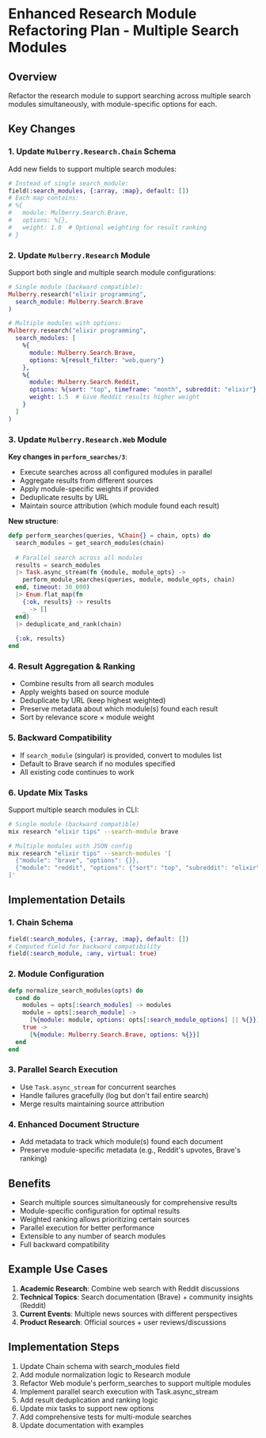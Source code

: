 # Enhanced Research Module Refactoring Plan - Multiple Search Modules

## Overview
Refactor the research module to support searching across multiple search modules simultaneously, with module-specific options for each.

## Key Changes

### 1. Update `Mulberry.Research.Chain` Schema
Add new fields to support multiple search modules:
```elixir
# Instead of single search_module:
field(:search_modules, {:array, :map}, default: [])
# Each map contains:
# %{
#   module: Mulberry.Search.Brave,
#   options: %{},
#   weight: 1.0  # Optional weighting for result ranking
# }
```

### 2. Update `Mulberry.Research` Module
Support both single and multiple search module configurations:

```elixir
# Single module (backward compatible):
Mulberry.research("elixir programming",
  search_module: Mulberry.Search.Brave
)

# Multiple modules with options:
Mulberry.research("elixir programming",
  search_modules: [
    %{
      module: Mulberry.Search.Brave,
      options: %{result_filter: "web,query"}
    },
    %{
      module: Mulberry.Search.Reddit,
      options: %{sort: "top", timeframe: "month", subreddit: "elixir"},
      weight: 1.5  # Give Reddit results higher weight
    }
  ]
)
```

### 3. Update `Mulberry.Research.Web` Module

**Key changes in `perform_searches/3`**:
- Execute searches across all configured modules in parallel
- Aggregate results from different sources
- Apply module-specific weights if provided
- Deduplicate results by URL
- Maintain source attribution (which module found each result)

**New structure**:
```elixir
defp perform_searches(queries, %Chain{} = chain, opts) do
  search_modules = get_search_modules(chain)
  
  # Parallel search across all modules
  results = search_modules
  |> Task.async_stream(fn {module, module_opts} ->
    perform_module_searches(queries, module, module_opts, chain)
  end, timeout: 30_000)
  |> Enum.flat_map(fn
    {:ok, results} -> results
    _ -> []
  end)
  |> deduplicate_and_rank(chain)
  
  {:ok, results}
end
```

### 4. Result Aggregation & Ranking
- Combine results from all search modules
- Apply weights based on source module
- Deduplicate by URL (keep highest weighted)
- Preserve metadata about which module(s) found each result
- Sort by relevance score × module weight

### 5. Backward Compatibility
- If `search_module` (singular) is provided, convert to modules list
- Default to Brave search if no modules specified
- All existing code continues to work

### 6. Update Mix Tasks
Support multiple search modules in CLI:
```bash
# Single module (backward compatible)
mix research "elixir tips" --search-module brave

# Multiple modules with JSON config
mix research "elixir tips" --search-modules '[
  {"module": "brave", "options": {}},
  {"module": "reddit", "options": {"sort": "top", "subreddit": "elixir"}}
]'
```

## Implementation Details

### 1. Chain Schema
```elixir
field(:search_modules, {:array, :map}, default: [])
# Computed field for backward compatibility
field(:search_module, :any, virtual: true)
```

### 2. Module Configuration
```elixir
defp normalize_search_modules(opts) do
  cond do
    modules = opts[:search_modules] -> modules
    module = opts[:search_module] -> 
      [%{module: module, options: opts[:search_module_options] || %{}}]
    true -> 
      [%{module: Mulberry.Search.Brave, options: %{}}]
  end
end
```

### 3. Parallel Search Execution
- Use `Task.async_stream` for concurrent searches
- Handle failures gracefully (log but don't fail entire search)
- Merge results maintaining source attribution

### 4. Enhanced Document Structure
- Add metadata to track which module(s) found each document
- Preserve module-specific metadata (e.g., Reddit's upvotes, Brave's ranking)

## Benefits
- Search multiple sources simultaneously for comprehensive results
- Module-specific configuration for optimal results
- Weighted ranking allows prioritizing certain sources
- Parallel execution for better performance
- Extensible to any number of search modules
- Full backward compatibility

## Example Use Cases

1. **Academic Research**: Combine web search with Reddit discussions
2. **Technical Topics**: Search documentation (Brave) + community insights (Reddit)
3. **Current Events**: Multiple news sources with different perspectives
4. **Product Research**: Official sources + user reviews/discussions

## Implementation Steps

1. Update Chain schema with search_modules field
2. Add module normalization logic to Research module
3. Refactor Web module's perform_searches to support multiple modules
4. Implement parallel search execution with Task.async_stream
5. Add result deduplication and ranking logic
6. Update mix tasks to support new options
7. Add comprehensive tests for multi-module searches
8. Update documentation with examples
